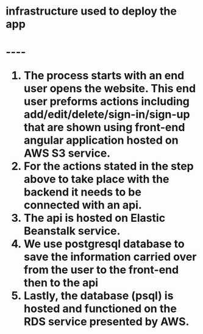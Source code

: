 <h1>infrastructure used to deploy the app<h1>
----

1. The process starts with an end user opens the website. This end user preforms actions including add/edit/delete/sign-in/sign-up that are shown using front-end angular application hosted on AWS S3 service. 
2. For the actions stated in the step above to take place with the backend it needs to be connected with an api.
3. The api is hosted on Elastic Beanstalk service. 
4. We use postgresql database to save the information carried over from the user to the front-end then to the api
5. Lastly, the database (psql) is hosted and functioned on the RDS service presented by AWS.